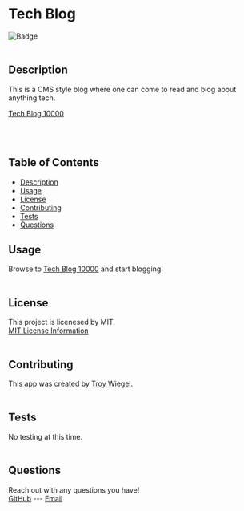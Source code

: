 # Tech Blog

![Badge](https://img.shields.io/badge/License-MIT-yellow.svg)
<br><br>
                        
## Description
This is a CMS style blog where one can come to read and blog about anything tech.

[Tech Blog 10000](https://tech-blog-10000.herokuapp.com/)

<br><br>
                        
## Table of Contents
- [Description](#description)
- [Usage](#usage)
- [License](#license)
- [Contributing](#contributing)
- [Tests](#tests)
- [Questions](#questions)
                        
                        
## Usage
Browse to [Tech Blog 10000](https://tech-blog-10000.herokuapp.com/) and start blogging!
<br><br>

## License
This project is licenesed by MIT.
<br>
[MIT License Information](https://opensource.org/licenses/MIT)
<br><br>

## Contributing
This app was created by [Troy Wiegel](https://github.com/troywiegel).
<br><br>
                        
## Tests
No testing at this time.
<br><br>
                        
## Questions
Reach out with any questions you have!
<br>
[GitHub](https://github.com/troywiegel) --- [Email](troywiegel@gmail.com)
